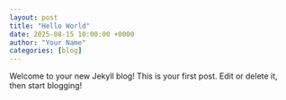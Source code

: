 ```yaml
---
layout: post
title: "Hello World"
date: 2025-08-15 10:00:00 +0000
author: "Your Name"
categories: [blog]
---
```


Welcome to your new Jekyll blog! This is your first post. Edit or delete it, then start blogging!
